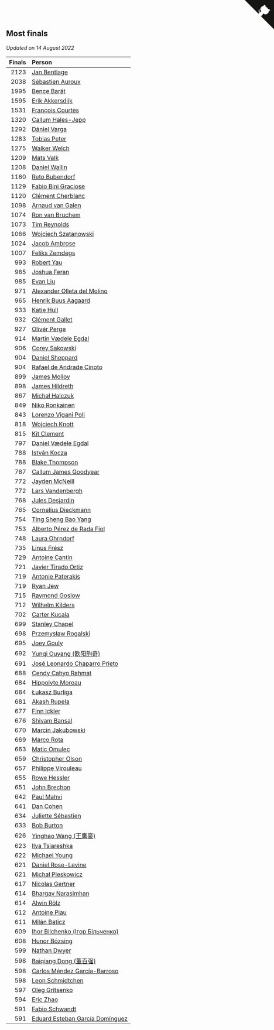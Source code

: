 ## Most finals

*Updated on 14 August 2022*

| Finals | Person |
| ---: | :--- |
| 2123 | [Jan Bentlage](https://www.worldcubeassociation.org/persons/2010BENT01) |
| 2038 | [Sébastien Auroux](https://www.worldcubeassociation.org/persons/2008AURO01) |
| 1995 | [Bence Barát](https://www.worldcubeassociation.org/persons/2008BARA01) |
| 1595 | [Erik Akkersdijk](https://www.worldcubeassociation.org/persons/2005AKKE01) |
| 1531 | [François Courtès](https://www.worldcubeassociation.org/persons/2008COUR01) |
| 1320 | [Callum Hales-Jepp](https://www.worldcubeassociation.org/persons/2012HALE01) |
| 1292 | [Dániel Varga](https://www.worldcubeassociation.org/persons/2008VARG01) |
| 1283 | [Tobias Peter](https://www.worldcubeassociation.org/persons/2014PETE03) |
| 1275 | [Walker Welch](https://www.worldcubeassociation.org/persons/2011WELC01) |
| 1209 | [Mats Valk](https://www.worldcubeassociation.org/persons/2007VALK01) |
| 1208 | [Daniel Wallin](https://www.worldcubeassociation.org/persons/2013WALL03) |
| 1160 | [Reto Bubendorf](https://www.worldcubeassociation.org/persons/2012BUBE01) |
| 1129 | [Fabio Bini Graciose](https://www.worldcubeassociation.org/persons/2010GRAC02) |
| 1120 | [Clément Cherblanc](https://www.worldcubeassociation.org/persons/2014CHER05) |
| 1098 | [Arnaud van Galen](https://www.worldcubeassociation.org/persons/2006GALE01) |
| 1074 | [Ron van Bruchem](https://www.worldcubeassociation.org/persons/2003BRUC01) |
| 1073 | [Tim Reynolds](https://www.worldcubeassociation.org/persons/2005REYN01) |
| 1066 | [Wojciech Szatanowski](https://www.worldcubeassociation.org/persons/2011SZAT01) |
| 1024 | [Jacob Ambrose](https://www.worldcubeassociation.org/persons/2010AMBR01) |
| 1007 | [Feliks Zemdegs](https://www.worldcubeassociation.org/persons/2009ZEMD01) |
| 993 | [Robert Yau](https://www.worldcubeassociation.org/persons/2009YAUR01) |
| 985 | [Joshua Feran](https://www.worldcubeassociation.org/persons/2011FERA01) |
| 985 | [Evan Liu](https://www.worldcubeassociation.org/persons/2009LIUE01) |
| 971 | [Alexander Olleta del Molino](https://www.worldcubeassociation.org/persons/2008OLLE01) |
| 965 | [Henrik Buus Aagaard](https://www.worldcubeassociation.org/persons/2006BUUS01) |
| 933 | [Katie Hull](https://www.worldcubeassociation.org/persons/2010HULL01) |
| 932 | [Clément Gallet](https://www.worldcubeassociation.org/persons/2004GALL02) |
| 927 | [Olivér Perge](https://www.worldcubeassociation.org/persons/2007PERG01) |
| 914 | [Martin Vædele Egdal](https://www.worldcubeassociation.org/persons/2013EGDA02) |
| 906 | [Corey Sakowski](https://www.worldcubeassociation.org/persons/2011SAKO01) |
| 904 | [Daniel Sheppard](https://www.worldcubeassociation.org/persons/2009SHEP01) |
| 904 | [Rafael de Andrade Cinoto](https://www.worldcubeassociation.org/persons/2007CINO01) |
| 899 | [James Molloy](https://www.worldcubeassociation.org/persons/2011MOLL01) |
| 898 | [James Hildreth](https://www.worldcubeassociation.org/persons/2009HILD01) |
| 867 | [Michał Halczuk](https://www.worldcubeassociation.org/persons/2006HALC01) |
| 849 | [Niko Ronkainen](https://www.worldcubeassociation.org/persons/2010RONK01) |
| 843 | [Lorenzo Vigani Poli](https://www.worldcubeassociation.org/persons/2007POLI01) |
| 818 | [Wojciech Knott](https://www.worldcubeassociation.org/persons/2011KNOT01) |
| 815 | [Kit Clement](https://www.worldcubeassociation.org/persons/2008CLEM01) |
| 797 | [Daniel Vædele Egdal](https://www.worldcubeassociation.org/persons/2013EGDA01) |
| 788 | [István Kocza](https://www.worldcubeassociation.org/persons/2005KOCZ01) |
| 788 | [Blake Thompson](https://www.worldcubeassociation.org/persons/2010THOM03) |
| 787 | [Callum James Goodyear](https://www.worldcubeassociation.org/persons/2012GOOD02) |
| 772 | [Jayden McNeill](https://www.worldcubeassociation.org/persons/2012MCNE01) |
| 772 | [Lars Vandenbergh](https://www.worldcubeassociation.org/persons/2003VAND01) |
| 768 | [Jules Desjardin](https://www.worldcubeassociation.org/persons/2010DESJ01) |
| 765 | [Cornelius Dieckmann](https://www.worldcubeassociation.org/persons/2009DIEC01) |
| 754 | [Ting Sheng Bao Yang](https://www.worldcubeassociation.org/persons/2008BAOY01) |
| 753 | [Alberto Pérez de Rada Fiol](https://www.worldcubeassociation.org/persons/2011FIOL01) |
| 748 | [Laura Ohrndorf](https://www.worldcubeassociation.org/persons/2009OHRN01) |
| 735 | [Linus Frész](https://www.worldcubeassociation.org/persons/2011FRES01) |
| 729 | [Antoine Cantin](https://www.worldcubeassociation.org/persons/2010CANT02) |
| 721 | [Javier Tirado Ortiz](https://www.worldcubeassociation.org/persons/2009TIRA01) |
| 719 | [Antonie Paterakis](https://www.worldcubeassociation.org/persons/2012PATE01) |
| 719 | [Ryan Jew](https://www.worldcubeassociation.org/persons/2008JEWR01) |
| 715 | [Raymond Goslow](https://www.worldcubeassociation.org/persons/2014GOSL01) |
| 712 | [Wilhelm Kilders](https://www.worldcubeassociation.org/persons/2010KILD02) |
| 702 | [Carter Kucala](https://www.worldcubeassociation.org/persons/2015KUCA01) |
| 699 | [Stanley Chapel](https://www.worldcubeassociation.org/persons/2016CHAP04) |
| 698 | [Przemysław Rogalski](https://www.worldcubeassociation.org/persons/2013ROGA02) |
| 695 | [Joey Gouly](https://www.worldcubeassociation.org/persons/2007GOUL01) |
| 692 | [Yunqi Ouyang (欧阳韵奇)](https://www.worldcubeassociation.org/persons/2007YUNQ01) |
| 691 | [José Leonardo Chaparro Prieto](https://www.worldcubeassociation.org/persons/2011CHAP01) |
| 688 | [Cendy Cahyo Rahmat](https://www.worldcubeassociation.org/persons/2010RAHM02) |
| 684 | [Hippolyte Moreau](https://www.worldcubeassociation.org/persons/2008MORE02) |
| 684 | [Łukasz Burliga](https://www.worldcubeassociation.org/persons/2013BURL01) |
| 681 | [Akash Rupela](https://www.worldcubeassociation.org/persons/2012RUPE01) |
| 677 | [Finn Ickler](https://www.worldcubeassociation.org/persons/2012ICKL01) |
| 676 | [Shivam Bansal](https://www.worldcubeassociation.org/persons/2011BANS02) |
| 670 | [Marcin Jakubowski](https://www.worldcubeassociation.org/persons/2007JAKU01) |
| 669 | [Marco Rota](https://www.worldcubeassociation.org/persons/2009ROTA01) |
| 663 | [Matic Omulec](https://www.worldcubeassociation.org/persons/2010OMUL02) |
| 659 | [Christopher Olson](https://www.worldcubeassociation.org/persons/2009OLSO01) |
| 657 | [Philippe Virouleau](https://www.worldcubeassociation.org/persons/2008VIRO01) |
| 655 | [Rowe Hessler](https://www.worldcubeassociation.org/persons/2007HESS01) |
| 651 | [John Brechon](https://www.worldcubeassociation.org/persons/2010BREC01) |
| 642 | [Paul Mahvi](https://www.worldcubeassociation.org/persons/2012MAHV01) |
| 641 | [Dan Cohen](https://www.worldcubeassociation.org/persons/2007COHE01) |
| 634 | [Juliette Sébastien](https://www.worldcubeassociation.org/persons/2014SEBA01) |
| 633 | [Bob Burton](https://www.worldcubeassociation.org/persons/2003BURT01) |
| 626 | [Yinghao Wang (王鹰豪)](https://www.worldcubeassociation.org/persons/2010WANG07) |
| 623 | [Ilya Tsiareshka](https://www.worldcubeassociation.org/persons/2012TERE01) |
| 622 | [Michael Young](https://www.worldcubeassociation.org/persons/2008YOUN02) |
| 621 | [Daniel Rose-Levine](https://www.worldcubeassociation.org/persons/2015ROSE01) |
| 621 | [Michał Pleskowicz](https://www.worldcubeassociation.org/persons/2009PLES01) |
| 617 | [Nicolas Gertner](https://www.worldcubeassociation.org/persons/2013GERT01) |
| 614 | [Bhargav Narasimhan](https://www.worldcubeassociation.org/persons/2011NARA02) |
| 614 | [Alwin Rölz](https://www.worldcubeassociation.org/persons/2016ROLZ01) |
| 612 | [Antoine Piau](https://www.worldcubeassociation.org/persons/2008PIAU01) |
| 611 | [Milán Baticz](https://www.worldcubeassociation.org/persons/2005BATI01) |
| 609 | [Ihor Bilchenko (Ігор Більченко)](https://www.worldcubeassociation.org/persons/2011BILC01) |
| 608 | [Hunor Bózsing](https://www.worldcubeassociation.org/persons/2009BOZS01) |
| 599 | [Nathan Dwyer](https://www.worldcubeassociation.org/persons/2011DWYE02) |
| 598 | [Baiqiang Dong (董百强)](https://www.worldcubeassociation.org/persons/2008DONG06) |
| 598 | [Carlos Méndez García-Barroso](https://www.worldcubeassociation.org/persons/2010GARC02) |
| 598 | [Leon Schmidtchen](https://www.worldcubeassociation.org/persons/2010SCHM01) |
| 597 | [Oleg Gritsenko](https://www.worldcubeassociation.org/persons/2011GRIT01) |
| 594 | [Eric Zhao](https://www.worldcubeassociation.org/persons/2010ZHAO19) |
| 591 | [Fabio Schwandt](https://www.worldcubeassociation.org/persons/2014SCHW02) |
| 591 | [Eduard Esteban García Domínguez](https://www.worldcubeassociation.org/persons/2011EDUA01) |


<a href="https://github.com/jonatanklosko/wca_statistics" class="github-corner" aria-label="View source on Github"><svg width="80" height="80" viewBox="0 0 250 250" style="fill:#151513; color:#fff; position: absolute; top: 0; border: 0; right: 0;" aria-hidden="true"><path d="M0,0 L115,115 L130,115 L142,142 L250,250 L250,0 Z"></path><path d="M128.3,109.0 C113.8,99.7 119.0,89.6 119.0,89.6 C122.0,82.7 120.5,78.6 120.5,78.6 C119.2,72.0 123.4,76.3 123.4,76.3 C127.3,80.9 125.5,87.3 125.5,87.3 C122.9,97.6 130.6,101.9 134.4,103.2" fill="currentColor" style="transform-origin: 130px 106px;" class="octo-arm"></path><path d="M115.0,115.0 C114.9,115.1 118.7,116.5 119.8,115.4 L133.7,101.6 C136.9,99.2 139.9,98.4 142.2,98.6 C133.8,88.0 127.5,74.4 143.8,58.0 C148.5,53.4 154.0,51.2 159.7,51.0 C160.3,49.4 163.2,43.6 171.4,40.1 C171.4,40.1 176.1,42.5 178.8,56.2 C183.1,58.6 187.2,61.8 190.9,65.4 C194.5,69.0 197.7,73.2 200.1,77.6 C213.8,80.2 216.3,84.9 216.3,84.9 C212.7,93.1 206.9,96.0 205.4,96.6 C205.1,102.4 203.0,107.8 198.3,112.5 C181.9,128.9 168.3,122.5 157.7,114.1 C157.9,116.9 156.7,120.9 152.7,124.9 L141.0,136.5 C139.8,137.7 141.6,141.9 141.8,141.8 Z" fill="currentColor" class="octo-body"></path></svg></a><style>.github-corner:hover .octo-arm{animation:octocat-wave 560ms ease-in-out}@keyframes octocat-wave{0%,100%{transform:rotate(0)}20%,60%{transform:rotate(-25deg)}40%,80%{transform:rotate(10deg)}}@media (max-width:500px){.github-corner:hover .octo-arm{animation:none}.github-corner .octo-arm{animation:octocat-wave 560ms ease-in-out}}</style>
